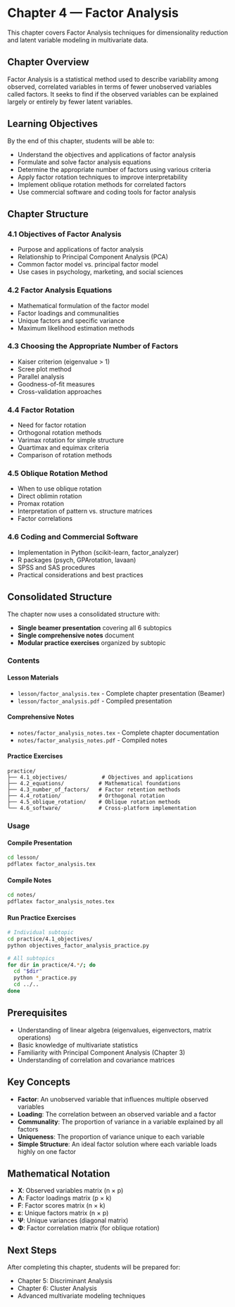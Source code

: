 # Chapter 4 — Factor Analysis

This chapter covers Factor Analysis techniques for dimensionality reduction and latent variable modeling in multivariate data.

## Chapter Overview

Factor Analysis is a statistical method used to describe variability among observed, correlated variables in terms of fewer unobserved variables called factors. It seeks to find if the observed variables can be explained largely or entirely by fewer latent variables.

## Learning Objectives

By the end of this chapter, students will be able to:

- Understand the objectives and applications of factor analysis
- Formulate and solve factor analysis equations
- Determine the appropriate number of factors using various criteria
- Apply factor rotation techniques to improve interpretability
- Implement oblique rotation methods for correlated factors
- Use commercial software and coding tools for factor analysis

## Chapter Structure

### 4.1 Objectives of Factor Analysis
- Purpose and applications of factor analysis
- Relationship to Principal Component Analysis (PCA)
- Common factor model vs. principal factor model
- Use cases in psychology, marketing, and social sciences

### 4.2 Factor Analysis Equations
- Mathematical formulation of the factor model
- Factor loadings and communalities
- Unique factors and specific variance
- Maximum likelihood estimation methods

### 4.3 Choosing the Appropriate Number of Factors
- Kaiser criterion (eigenvalue > 1)
- Scree plot method
- Parallel analysis
- Goodness-of-fit measures
- Cross-validation approaches

### 4.4 Factor Rotation
- Need for factor rotation
- Orthogonal rotation methods
- Varimax rotation for simple structure
- Quartimax and equimax criteria
- Comparison of rotation methods

### 4.5 Oblique Rotation Method
- When to use oblique rotation
- Direct oblimin rotation
- Promax rotation
- Interpretation of pattern vs. structure matrices
- Factor correlations

### 4.6 Coding and Commercial Software
- Implementation in Python (scikit-learn, factor_analyzer)
- R packages (psych, GPArotation, lavaan)
- SPSS and SAS procedures
- Practical considerations and best practices

## Consolidated Structure

The chapter now uses a consolidated structure with:
- **Single beamer presentation** covering all 6 subtopics
- **Single comprehensive notes** document 
- **Modular practice exercises** organized by subtopic

### Contents

#### Lesson Materials
- `lesson/factor_analysis.tex` - Complete chapter presentation (Beamer)
- `lesson/factor_analysis.pdf` - Compiled presentation

#### Comprehensive Notes
- `notes/factor_analysis_notes.tex` - Complete chapter documentation
- `notes/factor_analysis_notes.pdf` - Compiled notes

#### Practice Exercises
```
practice/
├── 4.1_objectives/           # Objectives and applications
├── 4.2_equations/           # Mathematical foundations
├── 4.3_number_of_factors/   # Factor retention methods
├── 4.4_rotation/            # Orthogonal rotation
├── 4.5_oblique_rotation/    # Oblique rotation methods
└── 4.6_software/            # Cross-platform implementation
```

### Usage

#### Compile Presentation
```bash
cd lesson/
pdflatex factor_analysis.tex
```

#### Compile Notes
```bash
cd notes/
pdflatex factor_analysis_notes.tex
```

#### Run Practice Exercises
```bash
# Individual subtopic
cd practice/4.1_objectives/
python objectives_factor_analysis_practice.py

# All subtopics
for dir in practice/4.*/; do
  cd "$dir"
  python *_practice.py
  cd ../..
done
```

## Prerequisites

- Understanding of linear algebra (eigenvalues, eigenvectors, matrix operations)
- Basic knowledge of multivariate statistics
- Familiarity with Principal Component Analysis (Chapter 3)
- Understanding of correlation and covariance matrices

## Key Concepts

- **Factor**: An unobserved variable that influences multiple observed variables
- **Loading**: The correlation between an observed variable and a factor
- **Communality**: The proportion of variance in a variable explained by all factors
- **Uniqueness**: The proportion of variance unique to each variable
- **Simple Structure**: An ideal factor solution where each variable loads highly on one factor

## Mathematical Notation

- **X**: Observed variables matrix (n × p)
- **Λ**: Factor loadings matrix (p × k)  
- **F**: Factor scores matrix (n × k)
- **ε**: Unique factors matrix (n × p)
- **Ψ**: Unique variances (diagonal matrix)
- **Φ**: Factor correlation matrix (for oblique rotation)

## Next Steps

After completing this chapter, students will be prepared for:
- Chapter 5: Discriminant Analysis
- Chapter 6: Cluster Analysis
- Advanced multivariate modeling techniques